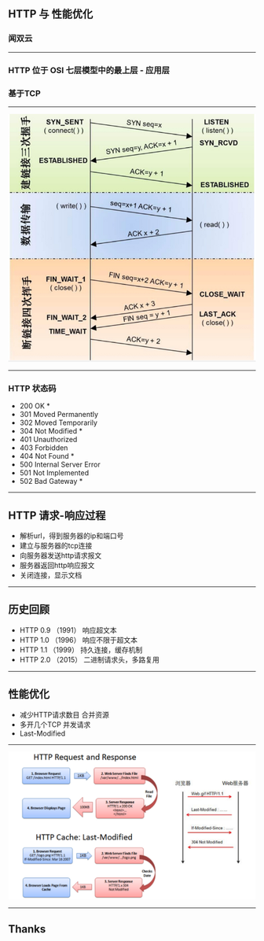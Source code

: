 ## HTTP 与 性能优化

<style>
.reveal .run-btn {display:none}
.box-model {width: 10em;height: 6em;background:#09c;box-shadow:#f80 0 0 0px 2em, #690 0 0 0 4em, #999 0 0 0 6em; margin: 6em auto 7.5em auto!important}
.box-model p {line-height: 2em; position: relative; top: -6em}
</style>

### 闻双云

---

### HTTP 位于 OSI 七层模型中的最上层 - 应用层
### 基于TCP

---

<div><img src="img/http-performance/tcp.jpg"></div>

---

### HTTP 状态码

* 200 OK *
* 301 Moved Permanently
* 302 Moved Temporarily
* 304 Not Modified *
* 401 Unauthorized
* 403 Forbidden
* 404 Not Found *
* 500 Internal Server Error
* 501 Not Implemented
* 502 Bad Gateway *

---

## HTTP 请求-响应过程

* 解析url，得到服务器的ip和端口号
* 建立与服务器的tcp连接
* 向服务器发送http请求报文
* 服务器返回http响应报文
* 关闭连接，显示文档

---

## 历史回顾

* HTTP 0.9 （1991） 响应超文本
* HTTP 1.0 （1996） 响应不限于超文本
* HTTP 1.1 （1999） 持久连接，缓存机制
* HTTP 2.0 （2015） 二进制请求头，多路复用

---

## 性能优化

* 减少HTTP请求数目 合并资源
* 多开几个TCP 并发请求
* Last-Modified

---

<div><img src="img/http-performance/lastModified.jpg"></div>

---

## Thanks
